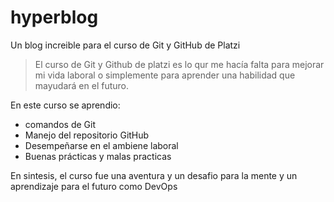 # hyperblog
Un blog increible para el curso de Git y GitHub de Platzi
>El curso de Git y Github de platzi es lo qur me hacía falta para mejorar mi vida laboral o simplemente para aprender una habilidad que mayudará en el futuro. 

En este curso se aprendio: 
- comandos de Git 
- Manejo del repositorio GitHub 
- Desempeñarse en el ambiene laboral
- Buenas prácticas y malas practicas

En sintesis, el curso fue una aventura y un desafio para la mente y un aprendizaje para el futuro como DevOps